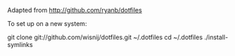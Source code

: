 Adapted from http://github.com/ryanb/dotfiles

To set up on a new system:

  git clone git://github.com/wisnij/dotfiles.git ~/.dotfiles
  cd ~/.dotfiles
  ./install-symlinks
